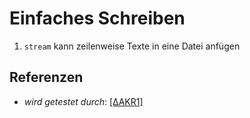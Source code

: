 # Einfaches Schreiben

1. `stream` kann zeilenweise Texte in eine Datei anfügen

## Referenzen

* _wird getestet durch_: [[ΔAKR1]](../../delta/akr/1.md)

